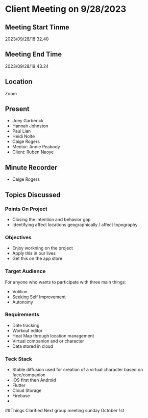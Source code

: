 # Client Meeting on 9/28/2023
## Meeting Start Tinme
2023/09/28/18:32.40
## Meeting End Time
2023/09/28/19:43.24
## Location
Zoom
## Present
- Joey Garberick
- Hannah Johnston
- Paul Lian
- Heidi Nolte
- Caige Rogers
- Mentor: Annie Peabody
- Client: Ruben Naoye
## Minute Recorder
- Caige Rogers
## Topics Discussed 

### Points On Project
- Closing the intention and behavior gap
- Identifying affect locations geographically / affect topography

### Objectives
- Enjoy workning on the project
- Apply this in our lives
- Get this on the app store
  
### Target Audience
For anyone who wants to participate with three main things:
- Volition
- Seeking Self Improvement
- Autonomy
  
### Requirements 
- Date tracking
- Workout editor
- Heat Map through location management
- Virtual companion and or character
- Data stored in cloud

### Teck Stack
- Stable diffusion used for creation of a virtual character based on face/companion
- IOS first then Android
- Flutter
- Cloud Storage
- Firebase
- 
##Things Clarified
Next group meeting sunday October 1st

